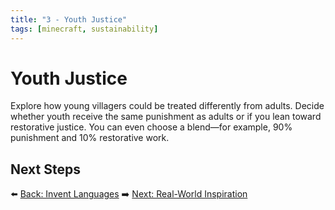 ```yaml
---
title: "3 - Youth Justice"
tags: [minecraft, sustainability]
---
```

# Youth Justice

Explore how young villagers could be treated differently from adults. Decide whether youth receive the same punishment as adults or if you lean toward restorative justice. You can even choose a blend—for example, 90% punishment and 10% restorative work.

## Next Steps

⬅️ [Back: Invent Languages](/sustainability_lab/Day-6/01_languages)
➡️ [Next: Real-World Inspiration](/sustainability_lab/Day-6/03_real_world)
